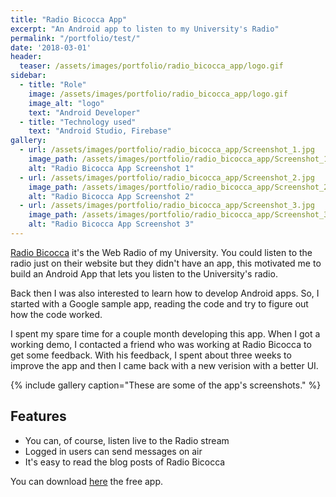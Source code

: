 ```yaml
---
title: "Radio Bicocca App"
excerpt: "An Android app to listen to my University's Radio"
permalink: "/portfolio/test/"
date: '2018-03-01'
header:
  teaser: /assets/images/portfolio/radio_bicocca_app/logo.gif
sidebar:
  - title: "Role"
    image: /assets/images/portfolio/radio_bicocca_app/logo.gif
    image_alt: "logo"
    text: "Android Developer"
  - title: "Technology used"
    text: "Android Studio, Firebase"
gallery:
  - url: /assets/images/portfolio/radio_bicocca_app/Screenshot_1.jpg
    image_path: /assets/images/portfolio/radio_bicocca_app/Screenshot_1.jpg
    alt: "Radio Bicocca App Screenshot 1"
  - url: /assets/images/portfolio/radio_bicocca_app/Screenshot_2.jpg
    image_path: /assets/images/portfolio/radio_bicocca_app/Screenshot_2.jpg
    alt: "Radio Bicocca App Screenshot 2"
  - url: /assets/images/portfolio/radio_bicocca_app/Screenshot_3.jpg
    image_path: /assets/images/portfolio/radio_bicocca_app/Screenshot_3.jpg
    alt: "Radio Bicocca App Screenshot 3"
---
```


[Radio Bicocca](http://www.radiobicocca.it/) it's the Web Radio of my University. You could listen to the radio just on their website but they didn't have an app, this motivated me to build an Android App that lets you listen to the University's radio.

Back then I was also interested to learn how to develop Android apps. So, I started with a Google sample app, reading the code and try to figure out how the code worked.

I spent my spare time for a couple month developing this app. When I got a working demo, I contacted a friend who was working at Radio Bicocca to get some feedback. With his feedback, I spent about three weeks to improve the app and then I came back with a new verision with a better UI.

{% include gallery caption="These are some of the app's screenshots." %}

## Features
* You can, of course, listen live to the Radio stream
* Logged in users can send messages on air
* It's easy to read the blog posts of Radio Bicocca

You can download [here](https://play.google.com/store/apps/details?id=com.radiobicocca.android) the free app.
